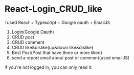 # React-Login_CRUD_like

I used React + Typescript + Google oauth + EmailJS
1) Login(Google Oauth) 
2) CRUD post 
3) CRUD comment 
4) CRUD like&dislike(up&down like&dislike)
5) Best Post(Post that have three or more liked)
6) send a report email about post or comment(used emailJS)

If you're not logged in, you can only read it.
